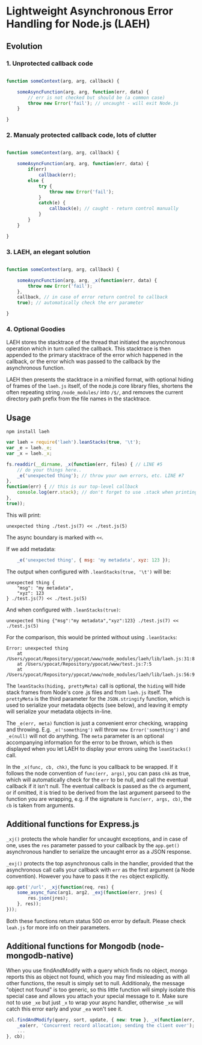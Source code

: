 # Lightweight Asynchronous Error Handling for Node.js (LAEH)

## Evolution

### 1. Unprotected callback code

```js

function someContext(arg, arg, callback) {

	someAsyncFunction(arg, arg, function(err, data) {
		// err is not checked but should be (a common case)
		throw new Error('fail'); // uncaught - will exit Node.js
	}

}

```

### 2. Manualy protected callback code, lots of clutter

```js

function someContext(arg, arg, callback) {

	someAsyncFunction(arg, arg, function(err, data) {
		if(err)
			callback(err);
		else {
			try {
				throw new Error('fail');
			}
			catch(e) {
				callback(e); // caught - return control manually
			}
		}
	}

}

```

### 3. LAEH, an elegant solution

```js

function someContext(arg, arg, callback) {

	someAsyncFunction(arg, arg, _x(function(err, data) {
		throw new Error('fail');
	},
	callback, // in case of error return control to callback
	true); // automatically check the err parameter

}

```

### 4. Optional Goodies

LAEH stores the stacktrace of the thread that initiated the asynchronous operation which in turn called the callback. This stacktrace is then appended to the primary stacktrace of the error which happened in the callback, or the error which was passed to the callback by the asynchronous function.

LAEH then presents the stacktrace in a minified format, with optional hiding of frames of the `laeh.js` itself, of the node.js core library files, shortens the often repeating string `/node_modules/` into `/$/`, and removes the current directory path prefix from the file names in the stacktrace.


## Usage

	npm install laeh

```js
var laeh = require('laeh').leanStacks(true, '\t');
var _e = laeh._e;
var _x = laeh._x;

fs.readdir(__dirname, _x(function(err, files) { // LINE #5
	// do your things here..
	_e('unexpected thing'); // throw your own errors, etc. LINE #7
},
function(err) { // this is our top-level callback
	console.log(err.stack); // don't forget to use .stack when printing errors
},
true));

```

This will print:
	
	unexpected thing ./test.js(7) << ./test.js(5)
	
The async boundary is marked with `<<`.

If we add metadata:

```js
	_e('unexpected thing', { msg: 'my metadata', xyz: 123 });
```

The output when configured with `.leanStacks(true, '\t')` will be:

    unexpected thing {
        "msg": "my metadata",
        "xyz": 123
    } ./test.js(7) << ./test.js(5)

And when configured with `.leanStacks(true)`:

    unexpected thing {"msg":"my metadata","xyz":123} ./test.js(7) << ./test.js(5)

For the comparison, this would be printed without using `.leanStacks`:

    Error: unexpected thing
        at /Users/ypocat/Repository/ypocat/www/node_modules/laeh/lib/laeh.js:31:8
        at /Users/ypocat/Repository/ypocat/www/test.js:7:5
        at /Users/ypocat/Repository/ypocat/www/node_modules/laeh/lib/laeh.js:56:9


The `leanStacks(hiding, prettyMeta)` call is optional, the `hiding` will hide stack frames from Node's core .js files and from `laeh.js` itself. The `prettyMeta` is the third parameter for the `JSON.stringify` function, which is used to serialize your metadata objects (see below), and leaving it empty will serialize your metadata objects in-line.

The `_e(err, meta)` function is just a convenient error checking, wrapping and throwing. E.g. `_e('something')` will throw `new Error('something')` and `_e(null)` will not do anything. The `meta` parameter is an optional accompanying information for the error to be thrown, which is then displayed when you let LAEH to display your errors using the `leanStacks()` call.

In the `_x(func, cb, chk)`, the func is you callback to be wrapped. If it follows the node convention of `func(err, args)`, you can pass `chk` as true, which will automatically check for the `err` to be null, and call the eventual callback if it isn't null. The eventual callback is passed as the `cb` argument, or if omitted, it is tried to be derived from the last argument parseed to the function you are wrapping, e.g. if the signature is `func(err, args, cb)`, the `cb` is taken from arguments.

## Additional functions for Express.js

`_xj()` protects the whole handler for uncaught exceptions, and in case of one, uses the `res` parameter passed to your callback by the `app.get()` asynchronous handler to serialize the uncaught error as a JSON response.

`_exj()` protects the top asynchronous calls in the handler, provided that the asynchronous call calls your callback with `err` as the first argument (a Node convention). However you have to pass it the `res` object explicitly.

```js
app.get('/url', _xj(function(req, res) {
	some_async_func(arg1, arg2, _exj(function(err, jres) {
		res.json(jres);
	}, res));
}));
```

Both these functions return status 500 on error by default. Please check `leah.js` for more info on their parameters.

## Additional functions for Mongodb (node-mongodb-native)

When you use findAndModify with a query which finds no object, mongo reports this as object not found, which you may find misleading as with all other functions, the result is simply set to null. Additionaly, the message "object not found" is too generic, so this little function will simply isolate this special case and allows you attach your special message to it. Make sure not to use `_xe` but just `_x` to wrap your async handler, otherwise `_xe` will catch this error early and your `_ea` won't see it.

```js
col.findAndModify(query, sort, update, { new: true }, _x(function(err, result) {
	_ea(err, 'Concurrent record allocation; sending the client over');
	...
}, cb);
```
